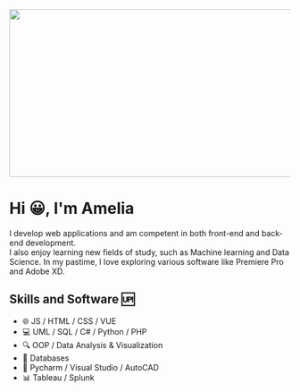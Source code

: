 <img src="https://github.com/amelialia/amelialia/blob/main/1.gif" width="1200" height="300">

# Hi :grinning:, I'm Amelia

I develop web applications and am competent in both front-end and back-end development. <br/>
I also enjoy learning new fields of study, such as Machine learning and Data Science. In my pastime, I love exploring various software like Premiere Pro and Adobe XD.

## Skills and Software :up:
* :globe_with_meridians: JS / HTML / CSS / VUE
* :computer: UML / SQL / C# / Python / PHP
* :mag: OOP / Data Analysis & Visualization
* :open_file_folder: Databases
* :milky_way: Pycharm / Visual Studio / AutoCAD
* :bar_chart: Tableau / Splunk





